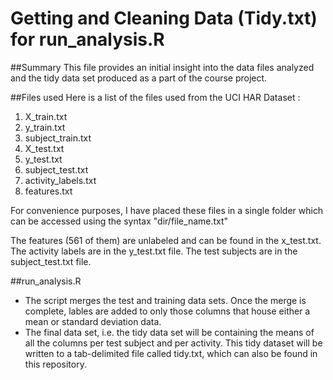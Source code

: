 # Getting and Cleaning Data (Tidy.txt) for run_analysis.R

##Summary
This file provides an initial insight into the data files analyzed and the tidy data set produced as a part of the course project.


##Files used
Here is a list of the files used from the UCI HAR Dataset :
1. X_train.txt
2. y_train.txt
3. subject_train.txt
4. X_test.txt
5. y_test.txt
6. subject_test.txt
7. activity_labels.txt
8. features.txt

For convenience purposes, I have placed these files in a single folder which can be accessed using the syntax "dir/file_name.txt"

The features (561 of them) are unlabeled and can be found in the x_test.txt. The activity labels are in the y_test.txt file. The test subjects are in the subject_test.txt file.

##run_analysis.R
* The script merges the test and training data sets. Once the merge is complete, lables are added to only those columns that house either a mean or standard deviation data.
* The final data set, i.e. the tidy data set will be containing the means of all the columns per test subject and per activity. This tidy dataset will be written to a tab-delimited file called tidy.txt, which can also be found in this repository.
